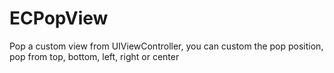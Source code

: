 # ECPopView
Pop a custom view from UIViewController, you can custom the pop position, pop from top, bottom, left, right or center
